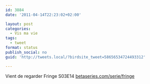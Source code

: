 ```yaml
---
id: 3884
date: '2011-04-14T22:23:02+02:00'

layout: post
categories:
  - Vis ma vie
tags:
  - tweet
format: status
publish_social: no
guid: 'http://tweets.local/?birdsite_tweet=58656534724493312'

---
```


Vient de regarder Fringe S03E14 [betaseries.com/serie/fringe](https://www.betaseries.com/serie/fringe)